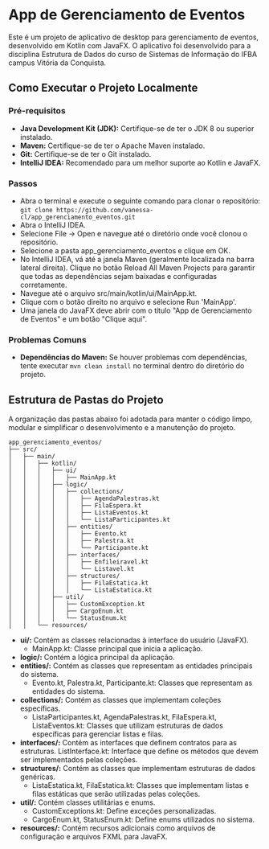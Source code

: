 # App de Gerenciamento de Eventos

Este é um projeto de aplicativo de desktop para gerenciamento de eventos, desenvolvido em Kotlin com JavaFX. O aplicativo foi desenvolvido para a disciplina Estrutura de Dados do curso de Sistemas de Informação do IFBA campus Vitória da Conquista.

## Como Executar o Projeto Localmente

### Pré-requisitos
 - **Java Development Kit (JDK):** Certifique-se de ter o JDK 8 ou superior instalado.
 - **Maven:** Certifique-se de ter o Apache Maven instalado.
 - **Git:** Certifique-se de ter o Git instalado.
 - **IntelliJ IDEA:** Recomendado para um melhor suporte ao Kotlin e JavaFX.
 
### Passos
 - Abra o terminal e execute o seguinte comando para clonar o repositório:  
 `git clone https://github.com/vanessa-cl/app_gerenciamento_eventos.git`
 - Abra o IntelliJ IDEA.
 - Selecione File -> Open e navegue até o diretório onde você clonou o repositório.
 - Selecione a pasta app_gerenciamento_eventos e clique em OK.
 - No IntelliJ IDEA, vá até a janela Maven (geralmente localizada na barra lateral direita).
 Clique no botão Reload All Maven Projects para garantir que todas as dependências sejam baixadas e configuradas corretamente.
 - Navegue até o arquivo src/main/kotlin/ui/MainApp.kt.
 - Clique com o botão direito no arquivo e selecione Run 'MainApp'.
 - Uma janela do JavaFX deve abrir com o título "App de Gerenciamento de Eventos" e um botão "Clique aqui".
 
### Problemas Comuns
 - **Dependências do Maven:** Se houver problemas com dependências, tente executar `mvn clean install` no terminal dentro do diretório do projeto.

## Estrutura de Pastas do Projeto
A organização das pastas abaixo foi adotada para manter o código limpo, modular e simplificar o desenvolvimento e a manutenção do projeto.

```
app_gerenciamento_eventos/
├── src/
│   ├── main/
│   │   ├── kotlin/
│   │   │   ├── ui/
│   │   │   │   ├── MainApp.kt
│   │   │   ├── logic/
│   │   │   │   ├── collections/
│   │   │   │   │   ├── AgendaPalestras.kt
│   │   │   │   │   ├── FilaEspera.kt
│   │   │   │   │   ├── ListaEventos.kt
│   │   │   │   │   └── ListaParticipantes.kt
│   │   │   │   ├── entities/
│   │   │   │   │   ├── Evento.kt
│   │   │   │   │   ├── Palestra.kt
│   │   │   │   │   └── Participante.kt
│   │   │   │   ├── interfaces/
│   │   │   │   │   ├── Enfileiravel.kt
│   │   │   │   │   └── Listavel.kt
│   │   │   │   ├── structures/
│   │   │   │   │   ├── FilaEstatica.kt
│   │   │   │   │   └── ListaEstatica.kt
│   │   │   ├── util/
│   │   │   │   ├── CustomException.kt
│   │   │   │   ├── CargoEnum.kt
│   │   │   │   └── StatusEnum.kt
│   │   └── resources/
```

- **ui/:** Contém as classes relacionadas à interface do usuário (JavaFX).  
  - MainApp.kt: Classe principal que inicia a aplicação.
- **logic/:** Contém a lógica principal da aplicação.  
- **entities/:** Contém as classes que representam as entidades principais do sistema.
  - Evento.kt, Palestra.kt, Participante.kt: Classes que representam as entidades do sistema.
- **collections/:** Contém as classes que implementam coleções específicas.
  - ListaParticipantes.kt, AgendaPalestras.kt, FilaEspera.kt, ListaEventos.kt: Classes que utilizam estruturas de dados específicas para gerenciar listas e filas.
- **interfaces/:** Contém as interfaces que definem contratos para as estruturas.
  ListInterface.kt: Interface que define os métodos que devem ser implementados pelas coleções.
- **structures/:** Contém as classes que implementam estruturas de dados genéricas.
  - ListaEstatica.kt, FilaEstatica.kt: Classes que implementam listas e filas estáticas que serão utilizadas pelas coleções.
- **util/:** Contém classes utilitárias e enums.  
    - CustomExceptions.kt: Define exceções personalizadas.
    - CargoEnum.kt, StatusEnum.kt: Define enums utilizados no sistema.
- **resources/:** Contém recursos adicionais como arquivos de configuração e arquivos FXML para JavaFX.
